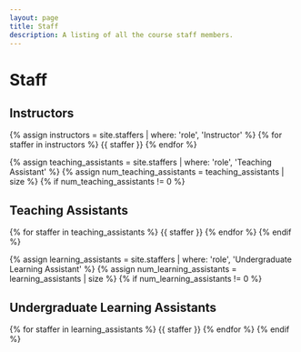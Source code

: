 ```yaml
---
layout: page
title: Staff
description: A listing of all the course staff members.
---
```


# Staff

## Instructors

{% assign instructors = site.staffers | where: 'role', 'Instructor' %}
{% for staffer in instructors %}
{{ staffer }}
{% endfor %}

{% assign teaching_assistants = site.staffers | where: 'role', 'Teaching Assistant' %}
{% assign num_teaching_assistants = teaching_assistants | size %}
{% if num_teaching_assistants != 0 %}
## Teaching Assistants

{% for staffer in teaching_assistants %}
{{ staffer }}
{% endfor %}
{% endif %}

{% assign learning_assistants = site.staffers | where: 'role', 'Undergraduate Learning Assistant' %}
{% assign num_learning_assistants = learning_assistants | size %}
{% if num_learning_assistants != 0 %}
## Undergraduate Learning Assistants

{% for staffer in learning_assistants %}
{{ staffer }}
{% endfor %}
{% endif %}
